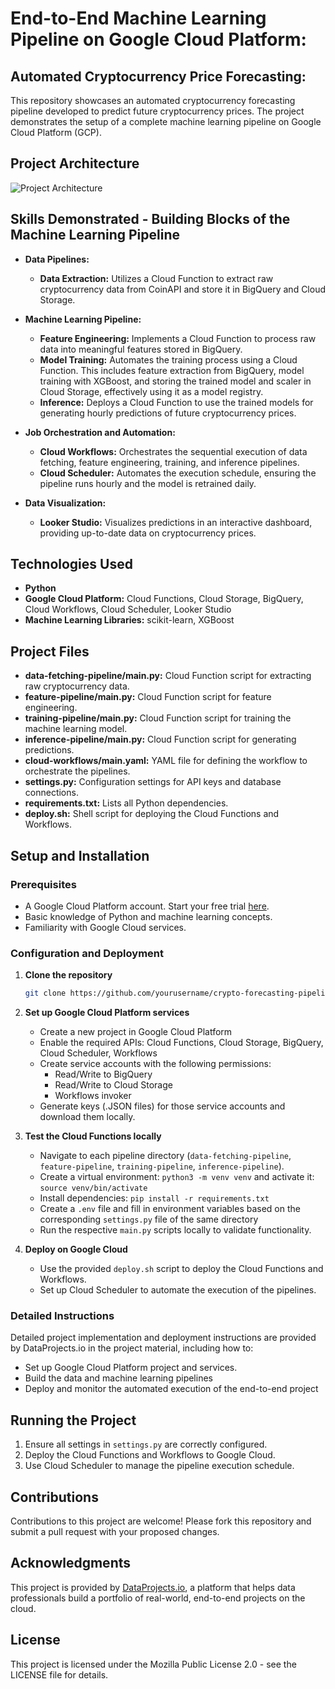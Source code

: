 # End-to-End Machine Learning Pipeline on Google Cloud Platform:

## Automated Cryptocurrency Price Forecasting:
This repository showcases an automated cryptocurrency forecasting pipeline developed to predict future cryptocurrency prices. The project demonstrates the setup of a complete machine learning pipeline on Google Cloud Platform (GCP).

## Project Architecture

![Project Architecture](https://github.com/michailchionidis/gcp-ml-pipeline/assets/104796421/8d9d941e-f0ca-4c32-95c1-088ce9fd5205)

## Skills Demonstrated - Building Blocks of the Machine Learning Pipeline

- **Data Pipelines:**
  - **Data Extraction:** Utilizes a Cloud Function to extract raw cryptocurrency data from CoinAPI and store it in BigQuery and Cloud Storage.

- **Machine Learning Pipeline:**
  - **Feature Engineering:** Implements a Cloud Function to process raw data into meaningful features stored in BigQuery.
  - **Model Training:** Automates the training process using a Cloud Function. This includes feature extraction from BigQuery, model training with XGBoost, and storing the trained model and scaler in Cloud Storage, effectively using it as a model registry.
  - **Inference:** Deploys a Cloud Function to use the trained models for generating hourly predictions of future cryptocurrency prices.

- **Job Orchestration and Automation:**
  - **Cloud Workflows:** Orchestrates the sequential execution of data fetching, feature engineering, training, and inference pipelines.
  - **Cloud Scheduler:** Automates the execution schedule, ensuring the pipeline runs hourly and the model is retrained daily.

- **Data Visualization:**
  - **Looker Studio:** Visualizes predictions in an interactive dashboard, providing up-to-date data on cryptocurrency prices.

## Technologies Used

- **Python**
- **Google Cloud Platform:** Cloud Functions, Cloud Storage, BigQuery, Cloud Workflows, Cloud Scheduler, Looker Studio
- **Machine Learning Libraries:** scikit-learn, XGBoost

## Project Files

- **data-fetching-pipeline/main.py:** Cloud Function script for extracting raw cryptocurrency data.
- **feature-pipeline/main.py:** Cloud Function script for feature engineering.
- **training-pipeline/main.py:** Cloud Function script for training the machine learning model.
- **inference-pipeline/main.py:** Cloud Function script for generating predictions.
- **cloud-workflows/main.yaml:** YAML file for defining the workflow to orchestrate the pipelines.
- **settings.py:** Configuration settings for API keys and database connections.
- **requirements.txt:** Lists all Python dependencies.
- **deploy.sh:** Shell script for deploying the Cloud Functions and Workflows.

## Setup and Installation

### Prerequisites

- A Google Cloud Platform account. Start your free trial [here](https://cloud.google.com/free).
- Basic knowledge of Python and machine learning concepts.
- Familiarity with Google Cloud services.

### Configuration and Deployment

1. **Clone the repository**

    ```bash
    git clone https://github.com/yourusername/crypto-forecasting-pipeline.git
    ```

2. **Set up Google Cloud Platform services**

    - Create a new project in Google Cloud Platform
    - Enable the required APIs: Cloud Functions, Cloud Storage, BigQuery, Cloud Scheduler, Workflows
    - Create service accounts with the following permissions:
        - Read/Write to BigQuery
        - Read/Write to Cloud Storage
        - Workflows invoker
    - Generate keys (.JSON files) for those service accounts and download them locally.

3. **Test the Cloud Functions locally**

    - Navigate to each pipeline directory (`data-fetching-pipeline`, `feature-pipeline`, `training-pipeline`, `inference-pipeline`).
    - Create a virtual environment: `python3 -m venv venv` and activate it: `source venv/bin/activate`
    - Install dependencies: `pip install -r requirements.txt`
    - Create a `.env` file and fill in environment variables based on the corresponding `settings.py` file of the same directory
    - Run the respective `main.py` scripts locally to validate functionality.

4. **Deploy on Google Cloud**

    - Use the provided `deploy.sh` script to deploy the Cloud Functions and Workflows.
    - Set up Cloud Scheduler to automate the execution of the pipelines.

### Detailed Instructions

Detailed project implementation and deployment instructions are provided by DataProjects.io in the project material, including how to:

- Set up Google Cloud Platform project and services.
- Build the data and machine learning pipelines
- Deploy and monitor the automated execution of the end-to-end project

## Running the Project

1. Ensure all settings in `settings.py` are correctly configured.
2. Deploy the Cloud Functions and Workflows to Google Cloud.
3. Use Cloud Scheduler to manage the pipeline execution schedule.

## Contributions

Contributions to this project are welcome! Please fork this repository and submit a pull request with your proposed changes.

## Acknowledgments

This project is provided by [DataProjects.io](https://dataprojects.io), a platform that helps data professionals build a portfolio of real-world, end-to-end projects on the cloud.

## License

This project is licensed under the Mozilla Public License 2.0 - see the LICENSE file for details.
